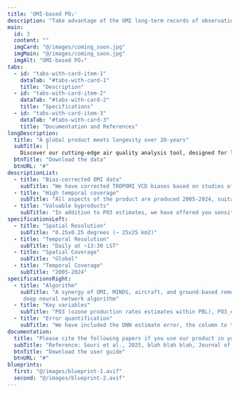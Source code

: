 ```yaml
---
title: 'OMI-based PO₃'
description: "Take advantage of the OMI long-term records of observations"
main:
  id: 3
  content: ""
  imgCard: "@/images/coming_soon.jpg"
  imgMain: "@/images/coming_soon.jpg"
  imgAlt: "OMI-based PO₃"
tabs:
  - id: "tabs-with-card-item-1"
    dataTab: "#tabs-with-card-1"
    title: "Description"
  - id: "tabs-with-card-item-2"
    dataTab: "#tabs-with-card-2"
    title: "Specifications"
  - id: "tabs-with-card-item-3"
    dataTab: "#tabs-with-card-3"
    title: "Documentation and References"
longDescription:
  title: "A global product meets longevity over 20-years"
  subTitle: |
    Discover our cutting-edge air quality analysis tool, designed for long-term research with global coverage. By utilizing bias-corrected OMI HCHO and NO2 retrievals, this product generates PO₃ estimates and sensitivity maps at a spatial resolution of 0.25x0.25 degrees, spanning the period from 2005 to 2024. Perfect for long-term analysis, it provides reliable, comprehensive data for tracking ozone trends and environmental impacts over nearly two decades. Ideal for researchers seeking to understand air quality dynamics over time.
  btnTitle: "Download the data"
  btnURL: "#"
descriptionList:
  - title: "Bias-corrected OMI data"
    subTitle: "We have corrected TROPOMI VCD biases based on studies of Pinardi et al. (2021) and Ayazpour et al. (2024)."
  - title: "High temporal coverage"
    subTitle: "All aspects of the product are produced 2005-2024, suitable for anomaly detection and long-term trend analysis."
  - title: "Valuable byproducts"
    subTitle: "In addition to PO3 estimates, we have offered you sensitivity maps of PO₃ to HCHO and NO2, and HCHO and NO2 mixing ratios near-the-surface derived from a synergy of OMI and a state-of-the-art NASA's model"
specificationsLeft:
  - title: "Spatial Resolution"
    subTitle: "0.25x0.25 degrees (~ 25x25 km2)"
  - title: "Temporal Resolution"
    subTitle: "Daily at ~13:30 LST"
  - title: "Spatial Coverage"
    subTitle: "Global"
  - title: "Temporal Coverage"
    subTitle: "2005-2024"
specificationsRight:
  - title: "Algorithm"
    subTitle: "A synergy of OMI, MINDS, aircraft, and ground-based remote sensing data is used in a fine-tuned 
     deep neural network algorithm"
  - title: "Key variables"
    subTitle: "PO3 (ozone production rates estimates within PBL), PO3_error (absolute error budget), PO3_NO2 (the sensivitity of PO3 to NO2, a proxy for NOx), PO3_HCHO (the sensitivity of PO3 to HCHO, a proxy for VOC reactivity)"
  - title: "Error quantification"
    subTitle: "We have included the DNN estimate error, the column to the surface conversion error, and OMI unresolved and random errors into the equation to build confidence in our product."
documentation:
  title: "Please cite the following papers if you use our product in your research:"
  subTitle: "Reference: Souri et al., 2025, blah blah blah, Journal of Blahgggggggggggggggggggggggggggggggggggggggggg" 
  btnTitle: "Download the user guide"
  btnURL: "#"
blueprints:
  first: "@/images/blueprint-1.avif"
  second: "@/images/blueprint-2.avif"  
---
```

